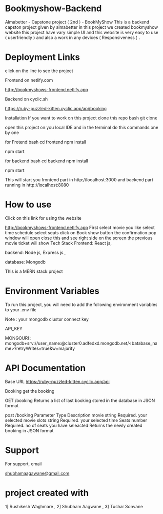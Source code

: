 # Bookmyshow-Backend

Almabetter - Capstone project ( 2nd ) - BookMyShow This is a backend capston project given by almabetter in this project we created bookmyshow website this project have vary simple UI and this website is very easy to use ( userfriendly ) and also a work in any devices ( Responsiveness ) .

# Deployment Links

click on the line to see the project

Frontend on netlify.com

http://bookmyshows-frontend.netlify.app

Backend on cyclic.sh

https://ruby-puzzled-kitten.cyclic.app/api/booking

Installation If you want to work on this project clone this repo bash git clone

open this project on you local IDE and in the terminal do this commands one by one

for Frotend bash cd frontend npm install

npm start

for backend bash cd backend npm install

npm start

This will start you frontend part in http://localhost:3000 and backend part running in http://localhost:8080

# How to use

Click on this link for using the website

http://bookmyshows-frontend.netlify.app First select movie you like select time schedule select seats click on Book show button the confirmation pop window will open close this and see right side on the screen the previous movie ticket will show Tech Stack Frontend: React js,

backend: Node js, Express js ,

database: Mongodb

This is a MERN stack project

# Environment Variables

To run this project, you will need to add the following environment variables to your .env file

Note : your mongodb clustur connect key

API_KEY

MONGOURI : mongodb+srv://user_name:@cluster0.adfedxd.mongodb.net/<batabase_name>?retryWrites=true&w=majority

# API Documentation

Base URL https://ruby-puzzled-kitten.cyclic.app/api

Booking get the booking

GET /booking Returns a list of last booking stored in the database in JSON format.

post /booking Parameter Type Description movie string Required. your selected movie slots string Required. your selected time Seats number Required. no of seats you have seleacted Returns the newly created booking in JSON format

# Support

For support, email

shubhamaagawane@gmail.com

# project created with

1] Rushikesh Waghmare , 2] Shubham Aagwane , 3] Tushar Sonvane
